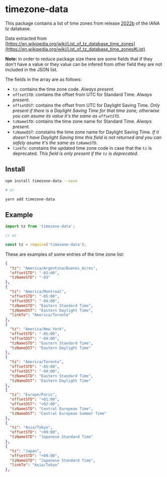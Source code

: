 # timezone-data
This package contains a list of time zones from release [2022b](https://www.iana.org/time-zones) of the IANA tz database. 

Data extracted from [https://en.wikipedia.org/wiki/List_of_tz_database_time_zones](https://en.wikipedia.org/wiki/List_of_tz_database_time_zones#List)

**Note:** in order to reduce package size there are some fields that if they don't have a value or they value can be infered from other field they are not included in the JSON list.

The fields in the array are as follows:

* `tz`: contains the time zone code. *Always present*.
* `offsetSTD`: contains the offset from UTC for Standard Time. *Always present*.
* `offsetDST`: contains the offset from UTC for Daylight Saving Time. *Only present if there is a Daylight Saving Time for that time zone, otherwise you can asume its value it's the same as `offsetSTD`*.
* `tzNameSTD`: contains the time zone name for Standard Time. *Always present*.
* `tzNameDST`: constains the time zone name for Daylight Saving Time. *If it doesn't have Daylight Saving time this field is not returned and you can safely asume it's the same as `tzNameSTD`*.
* `linkTo`: constains the updated time zone code in case that the `tz` is deprecated. *This field is only present if the `tz` is deprecated*.

## Install
```bash
npm install timezone-data --save

# or

yarn add timezone-data
```

## Example
```javascript
import tz from 'timezone-data';

// or

const tz = require('timezone-data');
```

These are examples of some entries of the time zone list:

```json
{
  "tz": "America/Argentina/Buenos_Aires",
  "offsetSTD": "-03:00",
  "tzNameSTD": "-03"
},
{
  "tz": "America/Montreal",
  "offsetSTD": "-05:00",
  "offsetDST": "-04:00",
  "tzNameSTD": "Eastern Standard Time",
  "tzNameDST": "Eastern Daylight Time",
  "linkTo": "America/Toronto"
},
{
  "tz": "America/New_York",
  "offsetSTD": "-05:00",
  "offsetDST": "-04:00",
  "tzNameSTD": "Eastern Standard Time",
  "tzNameDST": "Eastern Daylight Time"
},
{
  "tz": "America/Toronto",
  "offsetSTD": "-05:00",
  "offsetDST": "-04:00",
  "tzNameSTD": "Eastern Standard Time",
  "tzNameDST": "Eastern Daylight Time"
},
{
  "tz": "Europe/Paris",
  "offsetSTD": "+01:00",
  "offsetDST": "+02:00",
  "tzNameSTD": "Central European Time",
  "tzNameDST": "Central European Summer Time"
},
{
  "tz": "Asia/Tokyo",
  "offsetSTD": "+09:00",
  "tzNameSTD": "Japanese Standard Time"
},
{
  "tz": "Japan",
  "offsetSTD": "+09:00",
  "tzNameSTD": "Japanese Standard Time",
  "linkTo": "Asia/Tokyo"
},
```
